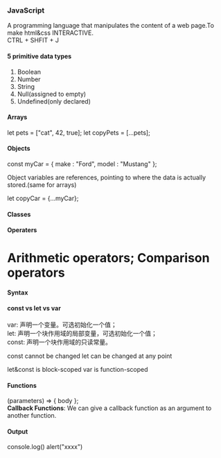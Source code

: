 ### JavaScript

A programming language that manipulates the content of a web page.To make html&css INTERACTIVE.  
CTRL + SHFIT + J

#### 5 primitive data types

1. Boolean
2. Number
3. String
4. Null(assigned to empty)
5. Undefined(only declared)

#### Arrays

let pets = ["cat", 42, true];
let copyPets = [...pets];

#### Objects

const myCar = {
make : "Ford",
model : "Mustang"
};

Object variables are references, pointing to where the data is actually stored.(same for arrays)

let copyCar = {...myCar};

#### Classes

#### Operaters

# Arithmetic operators; Comparison operators

#### Syntax

#### const vs let vs var
var: 声明一个变量。可选初始化一个值；     
let: 声明一个块作用域的局部变量，可选初始化一个值；    
const: 声明一个块作用域的只读常量。

const cannot be changed
let can be changed at any point

let&const is block-scoped
var is function-scoped

#### Functions

(parameters) => { body };  
**Callback Functions**: We can give a callback function as an argument to another function.

#### Output

console.log()
alert("xxxx")
